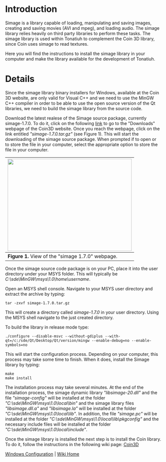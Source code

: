 # Introduction #

Simage is a library capable of loading, manipulating and saving images, creating and saving movies (AVI and mpeg), and loading audio. The simage library relies heavily on third party libraries to perform these tasks. The simage library is used within Tonatiuh to complement the Coin 3D library, since Coin uses simage to read textures.

Here you will find the instructions to install the simage library in your computer and make the library available for the development of Tonatiuh.


# Details #

Since the simage library binary installers for Windows, available at the Coin 3D website, are only valid for Visual C++ and we need to use the MinGW C++ compiler in order to be able to use the open source version of the Qt libraries, we need to build the simage library from the source code.

Download the latest realese of the Simage source package, currently simage-1.7.0. To do it, click on the following [link](https://bitbucket.org/Coin3D/coin/downloads) to go to the "Downloads" webpage of the Coin3D website. Once you reach the webpage, click on the link entitled _"simage-1.7.0.tar.gz"_ (see Figure 1). This will start the downloading of the simage source package. When prompted if to open or to store the file in your computer, select the appropriate option to store the file in your computer.

|<a href='https://plus.google.com/photos/100251272352990958135/albums/5362380659945338161/5892949347792701474?banner=pwa&pid=5892949347792701474&oid=100251272352990958135feat=embedwebsite'><img src='https://lh3.googleusercontent.com/-VJR4ua_06sg/Ucf2NaqNyCI/AAAAAAAAD2E/TjonggbaCuU/w856-h685-no/Simage_Download.PNG' height='297' width='400' /></a>|
|:---------------------------------------------------------------------------------------------------------------------------------------------------------------------------------------------------------------------------------------------------------------------------------------------------------------------------------------------------------|
| **Figure 1.** View of the "simage 1.7.0" webpage.|

Once the simage source code package is on your PC, place it into the user directory under your MSYS folder. This will typically be _C:\sde\MinGW\msys\1.0\home\username_.

Open an MSYS shell console. Navigate to your MSYS user directory and extract the archive by typing:
```
tar -zxvf simage-1.7.0.tar.gz
```

This will create a directory called _simage-1.7.0_ in your user directory. Using the MSYS shell navigate to the just created directory.

To build the library in release mode type:
```
./configure --disable-msvc --without-gdiplus --with-qt=/c:/sde/Qt/Desktop/Qt/version/mingw --enable-debug=no --enable-symbols=no
```

This will start the configuration process. Depending on your computer, this process may take some time to finish. When it does, install the Simage library by typing:
```
make 
make install
```

The installation process may take several minutes. At the end of the installation process, the simage dynamic library _"libsimage-20.dll"_ and the file _"simage-config"_ will be installed at the folder _"C:\sde\MinGW\msys\1.0\local\bin"_ and the simage library files _"libsimage.dll.a"_ and _"libsimage.la"_ will be installed at the folder _"C:\sde\MinGW\msys\1.0\local\lib"_. In addition, the file _"simage.pc"_ will be installed at the folder _"C:\sde\MinGW\msys\1.0\local\lib\pkgconfig"_ and the necessary include files will be installed at the folder _"C:\sde\MinGW\msys\1.0\local\include"_.

Once the simage library is installed the next step is to install the Coin library. To do it, follow the instructions in the following wiki page: [Coin3D](InstallingCoin3DForWindows.md)

[Windows Configuration](InstallingForWindows.md) | [Wiki Home](http://code.google.com/p/tonatiuh/w/list)